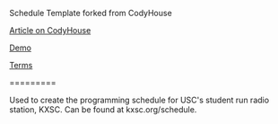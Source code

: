 Schedule Template forked from CodyHouse

[Article on CodyHouse](https://codyhouse.co/gem/schedule-template/)

[Demo](https://codyhouse.co/demo/schedule-template/index.html)

[Terms](https://codyhouse.co/terms/)

=========

Used to create the programming schedule for USC's student run radio station, KXSC. Can be found at kxsc.org/schedule.
